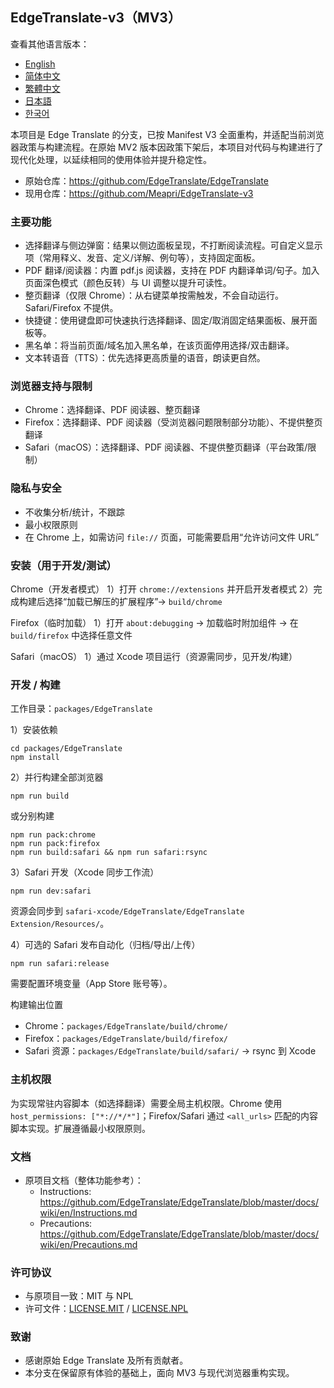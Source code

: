 ## EdgeTranslate-v3（MV3）

查看其他语言版本：
- [English](../README.md)
- [简体中文](./README_CN.md)
- [繁體中文](./README_TW.md)
- [日本語](./README_JA.md)
- [한국어](./README_KO.md)

本项目是 Edge Translate 的分支，已按 Manifest V3 全面重构，并适配当前浏览器政策与构建流程。在原始 MV2 版本因政策下架后，本项目对代码与构建进行了现代化处理，以延续相同的使用体验并提升稳定性。

- 原始仓库：https://github.com/EdgeTranslate/EdgeTranslate
- 现用仓库：https://github.com/Meapri/EdgeTranslate-v3

### 主要功能
- 选择翻译与侧边弹窗：结果以侧边面板呈现，不打断阅读流程。可自定义显示项（常用释义、发音、定义/详解、例句等），支持固定面板。
- PDF 翻译/阅读器：内置 pdf.js 阅读器，支持在 PDF 内翻译单词/句子。加入页面深色模式（颜色反转）与 UI 调整以提升可读性。
- 整页翻译（仅限 Chrome）：从右键菜单按需触发，不会自动运行。Safari/Firefox 不提供。
- 快捷键：使用键盘即可快速执行选择翻译、固定/取消固定结果面板、展开面板等。
- 黑名单：将当前页面/域名加入黑名单，在该页面停用选择/双击翻译。
- 文本转语音（TTS）：优先选择更高质量的语音，朗读更自然。

### 浏览器支持与限制
- Chrome：选择翻译、PDF 阅读器、整页翻译
- Firefox：选择翻译、PDF 阅读器（受浏览器问题限制部分功能）、不提供整页翻译
- Safari（macOS）：选择翻译、PDF 阅读器、不提供整页翻译（平台政策/限制）

### 隐私与安全
- 不收集分析/统计，不跟踪
- 最小权限原则
- 在 Chrome 上，如需访问 `file://` 页面，可能需要启用“允许访问文件 URL”

### 安装（用于开发/测试）
Chrome（开发者模式）
1）打开 `chrome://extensions` 并开启开发者模式
2）完成构建后选择“加载已解压的扩展程序”→ `build/chrome`

Firefox（临时加载）
1）打开 `about:debugging` → 加载临时附加组件 → 在 `build/firefox` 中选择任意文件

Safari（macOS）
1）通过 Xcode 项目运行（资源需同步，见开发/构建）

### 开发 / 构建
工作目录：`packages/EdgeTranslate`

1）安装依赖
```
cd packages/EdgeTranslate
npm install
```

2）并行构建全部浏览器
```
npm run build
```
或分别构建
```
npm run pack:chrome
npm run pack:firefox
npm run build:safari && npm run safari:rsync
```

3）Safari 开发（Xcode 同步工作流）
```
npm run dev:safari
```
资源会同步到 `safari-xcode/EdgeTranslate/EdgeTranslate Extension/Resources/`。

4）可选的 Safari 发布自动化（归档/导出/上传）
```
npm run safari:release
```
需要配置环境变量（App Store 账号等）。

构建输出位置
- Chrome：`packages/EdgeTranslate/build/chrome/`
- Firefox：`packages/EdgeTranslate/build/firefox/`
- Safari 资源：`packages/EdgeTranslate/build/safari/` → rsync 到 Xcode

### 主机权限
为实现常驻内容脚本（如选择翻译）需要全局主机权限。Chrome 使用 `host_permissions: ["*://*/*"]`；Firefox/Safari 通过 `<all_urls>` 匹配的内容脚本实现。扩展遵循最小权限原则。

 

### 文档
- 原项目文档（整体功能参考）：
  - Instructions: https://github.com/EdgeTranslate/EdgeTranslate/blob/master/docs/wiki/en/Instructions.md
  - Precautions: https://github.com/EdgeTranslate/EdgeTranslate/blob/master/docs/wiki/en/Precautions.md

### 许可协议
- 与原项目一致：MIT 与 NPL
- 许可文件：[LICENSE.MIT](../LICENSE.MIT) / [LICENSE.NPL](../LICENSE.NPL)

### 致谢
- 感谢原始 Edge Translate 及所有贡献者。
- 本分支在保留原有体验的基础上，面向 MV3 与现代浏览器重构实现。
